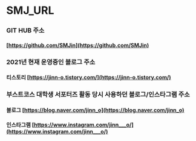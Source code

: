 # SMJ_URL

### GIT HUB 주소
#### [https://github.com/SMJin](https://github.com/SMJin)

### 2021년 현재 운영중인 블로그 주소
#### 티스토리 [https://jinn-o.tistory.com/](https://jinn-o.tistory.com/)

### 부스트코스 대학생 서포터즈 활동 당시 사용하던 블로그/인스타그램 주소
#### 블로그 [https://blog.naver.com/jinn_o](https://blog.naver.com/jinn_o)
#### 인스타그램 [https://www.instagram.com/jinn___o/](https://www.instagram.com/jinn___o/)
